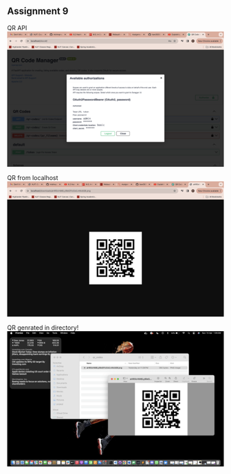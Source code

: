 ## Assignment 9

QR API![alt text](images/Authorization.png)

QR from localhost![alt text](<images/QR from link.png>)

QR genrated in directory!![alt text](<images/QR generated in folder.png>)